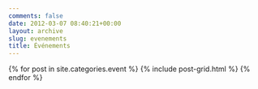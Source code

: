```yaml
---
comments: false
date: 2012-03-07 08:40:21+00:00
layout: archive
slug: evenements
title: Événements
---
```


<div class="tiles">
{% for post in site.categories.event %}
{% include post-grid.html %}
{% endfor %}
</div><!-- /.tiles -->

